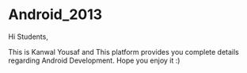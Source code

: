 # Android_2013

Hi Students,

This is Kanwal Yousaf and This platform provides you complete details regarding Android Development. Hope you enjoy it :)
